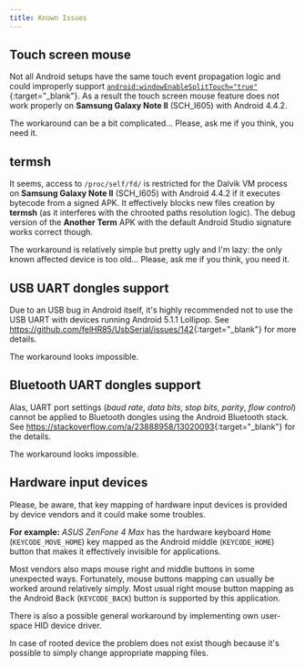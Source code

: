 ```yaml
---
title: Known Issues
---
```

## Touch screen mouse
Not all Android setups have the same touch event propagation logic and could improperly support
[`android:windowEnableSplitTouch="true"`](https://developer.android.com/reference/android/R.attr.html#windowEnableSplitTouch){:target="_blank"}.
As a result the touch screen mouse feature does not work properly on **Samsung Galaxy Note II** (SCH_I605) with Android 4.4.2.

The workaround can be a bit complicated...
Please, ask me if you think, you need it.

## termsh
It seems, access to `/proc/self/fd/` is restricted for the Dalvik VM process on **Samsung Galaxy Note II** (SCH_I605) with Android 4.4.2
if it executes bytecode from a signed APK.
It effectively blocks new files creation by **termsh** (as it interferes with the chrooted paths resolution logic).
The debug version of the **Another Term** APK with the default Android Studio signature works correct though.

The workaround is relatively simple but pretty ugly and I'm lazy:
the only known affected device is too old...
Please, ask me if you think, you need it.

## USB UART dongles support
Due to an USB bug in Android itself, it's highly recommended not to use the USB UART
with devices running Android 5.1.1 Lollipop.
See <https://github.com/felHR85/UsbSerial/issues/142>{:target="_blank"} for more details.

The workaround looks impossible.

## Bluetooth UART dongles support
Alas, UART port settings (*baud rate*, *data bits*, *stop bits*, *parity*, *flow control*) cannot be applied to Bluetooth dongles
using the Android Bluetooth stack.
See <https://stackoverflow.com/a/23888958/13020093>{:target="_blank"} for the details.

The workaround looks impossible.

## Hardware input devices
Please, be aware, that key mapping of hardware input devices is provided by device vendors
and it could make some troubles.

**For example:** *ASUS ZenFone 4 Max* has the hardware keyboard <kbd>Home</kbd>
(`KEYCODE_MOVE_HOME`) key mapped as the Android middle (`KEYCODE_HOME`)
button that makes it effectively invisible for applications.

Most vendors also maps mouse right and middle buttons in some unexpected ways.
Fortunately, mouse buttons mapping can usually be worked around relatively simply.
Most usual right mouse button mapping as the Android <kbd>Back</kbd> (`KEYCODE_BACK`)
button is supported by this application.

There is also a possible general workaround by implementing own user-space HID device driver.

In case of rooted device the problem does not exist though because it's possible to simply change
appropriate mapping files.
